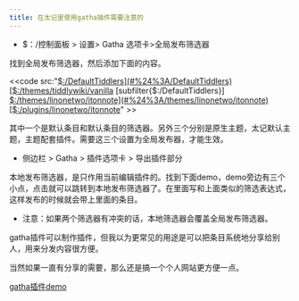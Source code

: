 ```yaml
---
title: 在太记里使用gatha插件需要注意的
---
```


* $：/控制面板 > 设置> Gatha 选项卡>全局发布筛选器

找到全局发布筛选器，然后添加下面的内容。

<<code src:"[$:/DefaultTiddlers](#%24%3A/DefaultTiddlers)
[$:/themes/tiddlywiki/vanilla](#%24%3A/themes/tiddlywiki/vanilla)
[subfilter{$:/DefaultTiddlers}]
[$:/themes/linonetwo/itonnote](#%24%3A/themes/linonetwo/itonnote)
[$:/plugins/linonetwo/itonnote](#%24%3A/plugins/linonetwo/itonnote)" >>

其中一个是默认条目和默认条目的筛选器。另外三个分别是原生主题，太记默认主题，主题配套插件。需要这三个设置为全局发布器，才能生效。

* 侧边栏 > Gatha > 插件选项卡 > 导出插件部分

本地发布筛选器，是只作用当前编辑插件的。找到下面demo，demo旁边有三个小点，点击就可以跳转到本地发布筛选器了。在里面写和上面类似的筛选表达式，这样发布的时候就会带上里面的条目。

* 注意：如果两个筛选器有冲突的话，本地筛选器会覆盖全局发布筛选器。

gatha插件可以制作插件，但我以为更常见的用途是可以把条目系统地分享给别人，用来分发内容很方便。

当然如果一直有分享的需要，那么还是搞一个个人网站更方便一点。

[gatha插件demo](https://kookma.github.io/TW-Gatha/)